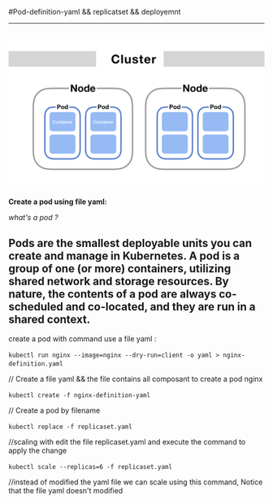 #Pod-definition-yaml && replicatset && deployemnt
<!--  -->
----------------------------------------------------------------------
![alt](./image/pod.png)
----------------------------------------------------------------------
**Create a pod using file yaml:** 
<!--  -->
*what's a pod ?* 
<!-- | -->
**Pods are the smallest deployable units you can create and manage in Kubernetes. A pod is a group of one (or more) containers, utilizing shared network and storage resources. By nature, the contents of a pod are always co-scheduled and co-located, and they are run in a shared context.**
------------------------------------------------------------------------
 <!--  -->

create a pod with command use a file yaml :  
<!--  -->

`kubectl run nginx --image=nginx --dry-run=client -o yaml > nginx-definition.yaml`
<!--  -->
 // Create a file yaml && the file contains all composant to create a pod nginx
 <!--  -->
`kubectl create -f nginx-definition-yaml`
 <!--  -->
// Create a pod by filename  
<!--  -->
`kubectl replace -f replicaset.yaml` 
<!--  -->
//scaling with edit the file replicaset.yaml and execute the command to apply the change 
<!--  -->
`kubectl scale --replicas=6 -f replicaset.yaml`
<!--  -->
//instead of modified the yaml file we can scale using this command, Notice that the file yaml doesn't modified  